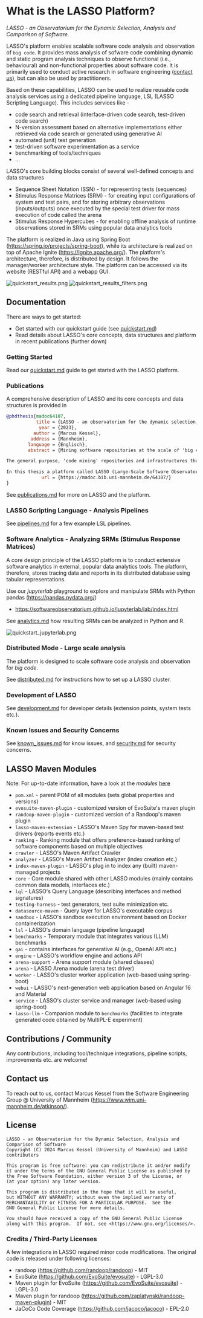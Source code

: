 # What is the LASSO Platform?

_LASSO - an Observatorium for the Dynamic Selection, Analysis and Comparison of Software._

LASSO's platform enables scalable software code analysis and observation of `big code`. It provides mass analysis of sofware code combining dynamic and static program analysis techniques to observe functional (i.e., behavioural) and non-functional properties about software code. It is primarily used to conduct active research in software engineering ([contact us](#contact)), but can also be used by practitioners.

Based on these capabilities, LASSO can be used to realize reusable code analysis services using a dedicated pipeline language, LSL (LASSO Scripting Language). This includes services like -

* code search and retrieval (interface-driven code search, test-driven code search)
* N-version assessment based on alternative implementations either retrieved via code search or generated using generative AI
* automated (unit) test generation
* test-driven software experimentation as a service
* benchmarking of tools/techniques
* ...

LASSO's core building blocks consist of several well-defined concepts and data structures

* Sequence Sheet Notation (SSN) - for representing tests (sequences)
* Stimulus Response Matrices (SRM) - for creating input configurations of system and test pairs, and for storing arbitrary observations (inputs/outputs) once executed by the special test driver for mass execution of code called the arena
* Stimulus Response Hypercubes - for enabling offline analysis of runtime observations stored in SRMs using popular data analytics tools

The platform is realized in Java using Spring Boot (https://spring.io/projects/spring-boot), while its architecture is realized on top of Apache Ignite (https://ignite.apache.org/). The platform's architecture, therefore, is distributed by design. It follows the manager/worker architecture style. The platform can be accessed via its website (RESTful API) and a webapp GUI.

![quickstart_results.png](doc%2Fimg%2Fquickstart_results.png)
![quickstart_results_filters.png](doc%2Fimg%2Fquickstart_results_filters.png)
## Documentation

There are ways to get started:

* Get started with our quickstart guide (see [quickstart.md](doc%2Fquickstart.md))
* Read details about LASSO's core concepts, data structures and platform in recent publications (further down)

### Getting Started

Read our [quickstart.md](doc%2Fquickstart.md) guide to get started with the LASSO platform.

### Publications

A comprehensive description of LASSO and its core concepts and data structures is provided in

```bibtex
@phdthesis{madoc64107,
           title = {LASSO - an observatorium for the dynamic selection, analysis and comparison of software},
            year = {2023},
          author = {Marcus Kessel},
         address = {Mannheim},
        language = {Englisch},
        abstract = {Mining software repositories at the scale of 'big code' (i.e., big data) is a challenging activity. As well as finding a suitable software corpus and making it programmatically accessible through an index or database, researchers and practitioners have to establish an efficient analysis infrastructure and precisely define the metrics and data extraction approaches to be applied. Moreover, for analysis results to be generalisable, these tasks have to be applied at a large enough scale to have statistical significance, and if they are to be repeatable, the artefacts need to be carefully maintained and curated over time. Today, however, a lot of this work is still performed by human beings on a case-by-case basis, with the level of effort involved often having a significant negative impact on the generalisability and repeatability of studies, and thus on their overall scientific value.

The general purpose, 'code mining' repositories and infrastructures that have emerged in recent years represent a significant step forward because they automate many software mining tasks at an ultra-large scale and allow researchers and practitioners to focus on defining the questions they would like to explore at an abstract level. However, they are currently limited to static analysis and data extraction techniques, and thus cannot support (i.e., help automate) any studies which involve the execution of software systems. This includes experimental validations of techniques and tools that hypothesise about the behaviour (i.e., semantics) of software, or data analysis and extraction techniques that aim to measure dynamic properties of software.

In this thesis a platform called LASSO (Large-Scale Software Observatorium) is introduced that overcomes this limitation by automating the collection of dynamic (i.e., execution-based) information about software alongside static information. It features a single, ultra-large scale corpus of executable software systems created by amalgamating existing Open Source software repositories and a dedicated DSL for defining abstract selection and analysis pipelines. Its key innovations are integrated capabilities for searching for selecting software systems based on their exhibited behaviour and an 'arena' that allows their responses to software tests to be compared in a purely data-driven way. We call the platform a 'software observatorium' since it is a place where the behaviour of large numbers of software systems can be observed, analysed and compared.},
             url = {https://madoc.bib.uni-mannheim.de/64107/}
}
```

See [publications.md](doc%2Fpublications.md) for more on LASSO and the platform.

### LASSO Scripting Language - Analysis Pipelines

See [pipelines.md](doc%2Fpipelines.md) for a few example LSL pipelines.

### Software Analytics - Analyzing SRMs (Stimulus Response Matrices)

A core design principle of the LASSO platform is to conduct extensive software analytics in external, popular data analytics tools. The platform, therefore, stores tracing data and reports in its distributed database using tabular representations.

Use our _jupyterlab_ playground to explore and manipulate SRMs with Python pandas (https://pandas.pydata.org/)

* https://softwareobservatorium.github.io/jupyterlab/lab/index.html


See [analytics.md](doc%2Fanalytics.md) how resulting SRMs can be analyzed in Python and R.

![quickstart_jupyterlab.png](doc%2Fimg%2Fquickstart_jupyterlab.png)

### Distributed Mode - Large scale analysis

The platform is designed to scale software code analysis and observation for _big code_.

See [distributed.md](doc%2Fdistributed.md) for instructions how to set up a LASSO cluster.

### Development of LASSO

See [development.md](doc%2Fdevelopment.md) for developer details (extension points, system tests etc.).

### Known Issues and Security Concerns

See [known_issues.md](doc%2Fknown_issues.md) for know issues, and [security.md](doc%2Fsecurity.md) for security concerns. 

## LASSO Maven Modules

Note: For up-to-date information, have a look at the _modules_ [here](./pom.xml)

* `pom.xml` - parent POM of all modules (sets global properties and versions)
* `evosuite-maven-plugin` - customized version of EvoSuite's maven plugin
* `randoop-maven-plugin` - customized version of a Randoop's maven plugin
* `lasso-maven-extension` - LASSO's Maven Spy for maven-based test drivers (reports events etc.)
* `ranking` - Ranking module that offers preference-based ranking of software components based on multiple objectives
* `crawler` - LASSO's Maven Artifact Crawler
* `analyzer` - LASSO's Maven Artifact Analyzer (index creation etc.)
* `index-maven-plugin` - LASSO's plug in to index any (built) maven-managed projects
* `core` - Core module shared with other LASSO modules (mainly contains common data models, interfaces etc.)
* `lql` - LASSO's Query Language (describing interfaces and method signatures)
* `testing-harness` - test generators, test suite minimization etc.
* `datasource-maven` - Query layer for LASSO's executable corpus
* `sandbox` - LASSO's sandbox execution environment based on Docker containerization
* `lsl` - LASSO's domain language (pipeline language)
* `benchmarks` - Temporary module that integrates various (LLM) benchmarks
* `gai` - contains interfaces for generative AI (e.g., OpenAI API etc.)
* `engine` - LASSO's workflow engine and actions API
* `arena-support` - Arena support module (shared classes)
* `arena` - LASSO Arena module (arena test driver)
* `worker` - LASSO's cluster worker application (web-based using spring-boot)
* `webui` - LASSO's next-generation web application based on Angular 16 and Material
* `service` - LASSO's cluster service and manager (web-based using spring-boot)
* `lasso-llm` - Companion module to `benchmarks` (facilities to integrate generated code obtained by MultiPL-E experiment)

## Contributions / Community

Any contributions, including tool/technique integrations, pipeline scripts, improvements etc. are welcome!

## Contact us

To reach out to us, contact Marcus Kessel from the Software Engineering Group @ University of Mannheim (https://www.wim.uni-mannheim.de/atkinson/).

## License

```
LASSO - an Observatorium for the Dynamic Selection, Analysis and Comparison of Software
Copyright (C) 2024 Marcus Kessel (University of Mannheim) and LASSO contributers

This program is free software: you can redistribute it and/or modify
it under the terms of the GNU General Public License as published by
the Free Software Foundation, either version 3 of the License, or
(at your option) any later version.

This program is distributed in the hope that it will be useful,
but WITHOUT ANY WARRANTY; without even the implied warranty of
MERCHANTABILITY or FITNESS FOR A PARTICULAR PURPOSE.  See the
GNU General Public License for more details.

You should have received a copy of the GNU General Public License
along with this program.  If not, see <https://www.gnu.org/licenses/>.
```

### Credits / Third-Party Licenses

A few integrations in LASSO required minor code modifications. The original code is released under following licenses:

* randoop (https://github.com/randoop/randoop) - MIT
* EvoSuite (https://github.com/EvoSuite/evosuite) - LGPL-3.0
* Maven plugin for EvoSuite (https://github.com/EvoSuite/evosuite) - LGPL-3.0
* Maven plugin for randoop (https://github.com/zaplatynski/randoop-maven-plugin) - MIT
* JaCoCo Code Coverage (https://github.com/jacoco/jacoco) - EPL-2.0